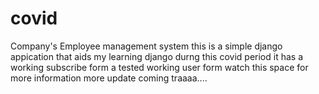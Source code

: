 # covid
Company's Employee management system
this is a simple django appication that aids my learning django durng this covid period 
it has a working subscribe form
a tested working user form
watch this space for more information 
more update coming traaaa....
